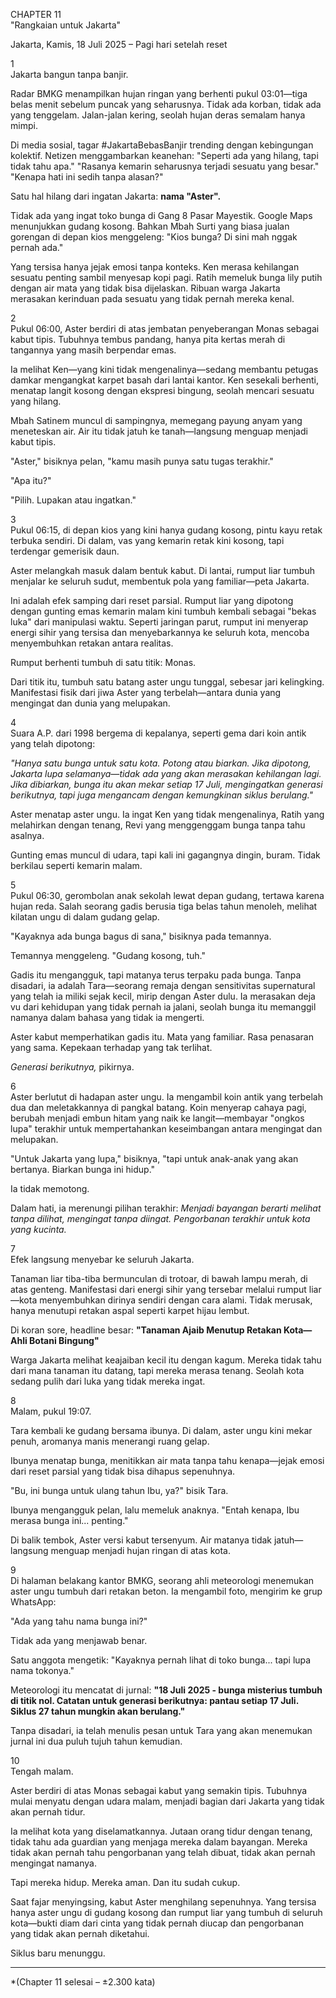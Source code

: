 CHAPTER 11  
"Rangkaian untuk Jakarta"

Jakarta, Kamis, 18 Juli 2025 – Pagi hari setelah reset

1  
Jakarta bangun tanpa banjir. 

Radar BMKG menampilkan hujan ringan yang berhenti pukul 03:01—tiga belas menit sebelum puncak yang seharusnya. Tidak ada korban, tidak ada yang tenggelam. Jalan-jalan kering, seolah hujan deras semalam hanya mimpi.

Di media sosial, tagar #JakartaBebasBanjir trending dengan kebingungan kolektif. Netizen menggambarkan keanehan: "Seperti ada yang hilang, tapi tidak tahu apa." "Rasanya kemarin seharusnya terjadi sesuatu yang besar." "Kenapa hati ini sedih tanpa alasan?"

Satu hal hilang dari ingatan Jakarta: **nama "Aster".**

Tidak ada yang ingat toko bunga di Gang 8 Pasar Mayestik. Google Maps menunjukkan gudang kosong. Bahkan Mbah Surti yang biasa jualan gorengan di depan kios menggeleng: "Kios bunga? Di sini mah nggak pernah ada."

Yang tersisa hanya jejak emosi tanpa konteks. Ken merasa kehilangan sesuatu penting sambil menyesap kopi pagi. Ratih memeluk bunga lily putih dengan air mata yang tidak bisa dijelaskan. Ribuan warga Jakarta merasakan kerinduan pada sesuatu yang tidak pernah mereka kenal.

2  
Pukul 06:00, Aster berdiri di atas jembatan penyeberangan Monas sebagai kabut tipis. Tubuhnya tembus pandang, hanya pita kertas merah di tangannya yang masih berpendar emas. 

Ia melihat Ken—yang kini tidak mengenalinya—sedang membantu petugas damkar mengangkat karpet basah dari lantai kantor. Ken sesekali berhenti, menatap langit kosong dengan ekspresi bingung, seolah mencari sesuatu yang hilang.

Mbah Satinem muncul di sampingnya, memegang payung anyam yang meneteskan air. Air itu tidak jatuh ke tanah—langsung menguap menjadi kabut tipis.

"Aster," bisiknya pelan, "kamu masih punya satu tugas terakhir."

"Apa itu?"

"Pilih. Lupakan atau ingatkan."

3  
Pukul 06:15, di depan kios yang kini hanya gudang kosong, pintu kayu retak terbuka sendiri. Di dalam, vas yang kemarin retak kini kosong, tapi terdengar gemerisik daun.

Aster melangkah masuk dalam bentuk kabut. Di lantai, rumput liar tumbuh menjalar ke seluruh sudut, membentuk pola yang familiar—peta Jakarta. 

Ini adalah efek samping dari reset parsial. Rumput liar yang dipotong dengan gunting emas kemarin malam kini tumbuh kembali sebagai "bekas luka" dari manipulasi waktu. Seperti jaringan parut, rumput ini menyerap energi sihir yang tersisa dan menyebarkannya ke seluruh kota, mencoba menyembuhkan retakan antara realitas.

Rumput berhenti tumbuh di satu titik: Monas.

Dari titik itu, tumbuh satu batang aster ungu tunggal, sebesar jari kelingking. Manifestasi fisik dari jiwa Aster yang terbelah—antara dunia yang mengingat dan dunia yang melupakan.

4  
Suara A.P. dari 1998 bergema di kepalanya, seperti gema dari koin antik yang telah dipotong:

*"Hanya satu bunga untuk satu kota. Potong atau biarkan. Jika dipotong, Jakarta lupa selamanya—tidak ada yang akan merasakan kehilangan lagi. Jika dibiarkan, bunga itu akan mekar setiap 17 Juli, mengingatkan generasi berikutnya, tapi juga mengancam dengan kemungkinan siklus berulang."*

Aster menatap aster ungu. Ia ingat Ken yang tidak mengenalinya, Ratih yang melahirkan dengan tenang, Revi yang menggenggam bunga tanpa tahu asalnya.

Gunting emas muncul di udara, tapi kali ini gagangnya dingin, buram. Tidak berkilau seperti kemarin malam.

5  
Pukul 06:30, gerombolan anak sekolah lewat depan gudang, tertawa karena hujan reda. Salah seorang gadis berusia tiga belas tahun menoleh, melihat kilatan ungu di dalam gudang gelap.

"Kayaknya ada bunga bagus di sana," bisiknya pada temannya.

Temannya menggeleng. "Gudang kosong, tuh."

Gadis itu mengangguk, tapi matanya terus terpaku pada bunga. Tanpa disadari, ia adalah Tara—seorang remaja dengan sensitivitas supernatural yang telah ia miliki sejak kecil, mirip dengan Aster dulu. Ia merasakan deja vu dari kehidupan yang tidak pernah ia jalani, seolah bunga itu memanggil namanya dalam bahasa yang tidak ia mengerti.

Aster kabut memperhatikan gadis itu. Mata yang familiar. Rasa penasaran yang sama. Kepekaan terhadap yang tak terlihat.

*Generasi berikutnya,* pikirnya.

6  
Aster berlutut di hadapan aster ungu. Ia mengambil koin antik yang terbelah dua dan meletakkannya di pangkal batang. Koin menyerap cahaya pagi, berubah menjadi embun hitam yang naik ke langit—membayar "ongkos lupa" terakhir untuk mempertahankan keseimbangan antara mengingat dan melupakan.

"Untuk Jakarta yang lupa," bisiknya, "tapi untuk anak-anak yang akan bertanya. Biarkan bunga ini hidup."

Ia tidak memotong.

Dalam hati, ia merenungi pilihan terakhir: *Menjadi bayangan berarti melihat tanpa dilihat, mengingat tanpa diingat. Pengorbanan terakhir untuk kota yang kucinta.*

7  
Efek langsung menyebar ke seluruh Jakarta.

Tanaman liar tiba-tiba bermunculan di trotoar, di bawah lampu merah, di atas genteng. Manifestasi dari energi sihir yang tersebar melalui rumput liar—kota menyembuhkan dirinya sendiri dengan cara alami. Tidak merusak, hanya menutupi retakan aspal seperti karpet hijau lembut.

Di koran sore, headline besar: **"Tanaman Ajaib Menutup Retakan Kota—Ahli Botani Bingung"**

Warga Jakarta melihat keajaiban kecil itu dengan kagum. Mereka tidak tahu dari mana tanaman itu datang, tapi mereka merasa tenang. Seolah kota sedang pulih dari luka yang tidak mereka ingat.

8  
Malam, pukul 19:07.

Tara kembali ke gudang bersama ibunya. Di dalam, aster ungu kini mekar penuh, aromanya manis menerangi ruang gelap.

Ibunya menatap bunga, menitikkan air mata tanpa tahu kenapa—jejak emosi dari reset parsial yang tidak bisa dihapus sepenuhnya.

"Bu, ini bunga untuk ulang tahun Ibu, ya?" bisik Tara.

Ibunya mengangguk pelan, lalu memeluk anaknya. "Entah kenapa, Ibu merasa bunga ini... penting."

Di balik tembok, Aster versi kabut tersenyum. Air matanya tidak jatuh—langsung menguap menjadi hujan ringan di atas kota.

9  
Di halaman belakang kantor BMKG, seorang ahli meteorologi menemukan aster ungu tumbuh dari retakan beton. Ia mengambil foto, mengirim ke grup WhatsApp:

"Ada yang tahu nama bunga ini?"

Tidak ada yang menjawab benar.

Satu anggota mengetik: "Kayaknya pernah lihat di toko bunga... tapi lupa nama tokonya."

Meteorologi itu mencatat di jurnal: **"18 Juli 2025 - bunga misterius tumbuh di titik nol. Catatan untuk generasi berikutnya: pantau setiap 17 Juli. Siklus 27 tahun mungkin akan berulang."**

Tanpa disadari, ia telah menulis pesan untuk Tara yang akan menemukan jurnal ini dua puluh tujuh tahun kemudian.

10  
Tengah malam.

Aster berdiri di atas Monas sebagai kabut yang semakin tipis. Tubuhnya mulai menyatu dengan udara malam, menjadi bagian dari Jakarta yang tidak akan pernah tidur.

Ia melihat kota yang diselamatkannya. Jutaan orang tidur dengan tenang, tidak tahu ada guardian yang menjaga mereka dalam bayangan. Mereka tidak akan pernah tahu pengorbanan yang telah dibuat, tidak akan pernah mengingat namanya.

Tapi mereka hidup. Mereka aman. Dan itu sudah cukup.

Saat fajar menyingsing, kabut Aster menghilang sepenuhnya. Yang tersisa hanya aster ungu di gudang kosong dan rumput liar yang tumbuh di seluruh kota—bukti diam dari cinta yang tidak pernah diucap dan pengorbanan yang tidak akan pernah diketahui.

Siklus baru menunggu.

---

*(Chapter 11 selesai – ±2.300 kata)